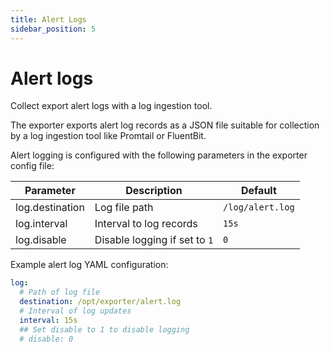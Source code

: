 ```yaml
---
title: Alert Logs
sidebar_position: 5
---
```


# Alert logs

Collect export alert logs with a log ingestion tool.

The exporter exports alert log records as a JSON file suitable for collection by a log ingestion tool like Promtail or FluentBit.

Alert logging is configured with the following parameters in the exporter config file:

| Parameter       | Description                   | Default          |
|-----------------|-------------------------------|------------------|
| log.destination | Log file path                 | `/log/alert.log` |
| log.interval    | Interval to log records       | `15s`            |
| log.disable     | Disable logging if set to `1` | `0`              |

Example alert log YAML configuration:

```yaml
log:
  # Path of log file
  destination: /opt/exporter/alert.log
  # Interval of log updates
  interval: 15s
  ## Set disable to 1 to disable logging
  # disable: 0
```
